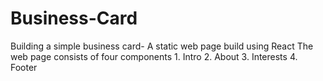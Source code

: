 # Business-Card
Building a simple business card- A static web page build using React
The web page consists of four components 1. Intro 2. About 3. Interests 4. Footer
